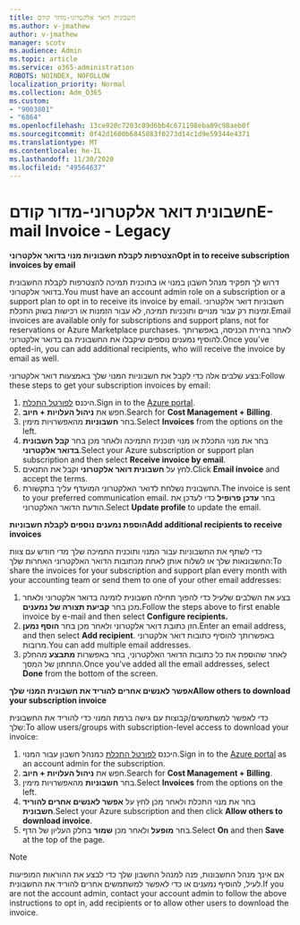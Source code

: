 ```yaml
---
title: חשבונית דואר אלקטרוני-מדור קודם
ms.author: v-jmathew
author: v-jmathew
manager: scotv
ms.audience: Admin
ms.topic: article
ms.service: o365-administration
ROBOTS: NOINDEX, NOFOLLOW
localization_priority: Normal
ms.collection: Adm_O365
ms.custom:
- "9003801"
- "6864"
ms.openlocfilehash: 13ce920c7203c89d6bb4c671198eba89c98aeb0f
ms.sourcegitcommit: 0f42d1600b6845083f0273d14c1d9e59344e4371
ms.translationtype: MT
ms.contentlocale: he-IL
ms.lasthandoff: 11/30/2020
ms.locfileid: "49564637"
---
```

# <a name="e-mail-invoice---legacy"></a><span data-ttu-id="ebc02-102">חשבונית דואר אלקטרוני-מדור קודם</span><span class="sxs-lookup"><span data-stu-id="ebc02-102">E-mail Invoice - Legacy</span></span>

<span data-ttu-id="ebc02-103">**הצטרפות לקבלת חשבוניות מנוי בדואר אלקטרוני**</span><span class="sxs-lookup"><span data-stu-id="ebc02-103">**Opt in to receive subscription invoices by email**</span></span>

<span data-ttu-id="ebc02-104">דרוש לך תפקיד מנהל חשבון במנוי או בתוכנית תמיכה להצטרפות לקבלת החשבונית בדואר אלקטרוני.</span><span class="sxs-lookup"><span data-stu-id="ebc02-104">You must have an account admin role on a subscription or a support plan to opt in to receive its invoice by email.</span></span> <span data-ttu-id="ebc02-105">חשבוניות דואר אלקטרוני זמינות רק עבור מנויים ותוכניות תמיכה, לא עבור הזמנות או רכישות בשוק התכלת.</span><span class="sxs-lookup"><span data-stu-id="ebc02-105">Email invoices are available only for subscriptions and support plans, not for reservations or Azure Marketplace purchases.</span></span> <span data-ttu-id="ebc02-106">לאחר בחירת הכניסה, באפשרותך להוסיף נמענים נוספים שיקבלו את החשבונית גם בדואר אלקטרוני.</span><span class="sxs-lookup"><span data-stu-id="ebc02-106">Once you've opted-in, you can add additional recipients, who will receive the invoice by email as well.</span></span>

<span data-ttu-id="ebc02-107">בצע שלבים אלה כדי לקבל את חשבוניות המנוי שלך באמצעות דואר אלקטרוני:</span><span class="sxs-lookup"><span data-stu-id="ebc02-107">Follow these steps to get your subscription invoices by email:</span></span>

1. <span data-ttu-id="ebc02-108">היכנס [לפורטל התכלת](https://portal.azure.com/).</span><span class="sxs-lookup"><span data-stu-id="ebc02-108">Sign in to the [Azure portal](https://portal.azure.com/).</span></span>
2. <span data-ttu-id="ebc02-109">חפש את **ניהול העלויות + חיוב**.</span><span class="sxs-lookup"><span data-stu-id="ebc02-109">Search for **Cost Management + Billing**.</span></span>
3. <span data-ttu-id="ebc02-110">בחר **חשבוניות** מהאפשרויות מימין.</span><span class="sxs-lookup"><span data-stu-id="ebc02-110">Select **Invoices** from the options on the left.</span></span>
4. <span data-ttu-id="ebc02-111">בחר את מנוי התכלת או מנוי תוכנית התמיכה ולאחר מכן בחר **קבל חשבונית בדואר אלקטרוני**.</span><span class="sxs-lookup"><span data-stu-id="ebc02-111">Select your Azure subscription or support plan subscription and then select **Receive invoice by email**.</span></span>
5. <span data-ttu-id="ebc02-112">לחץ על **חשבונית דואר אלקטרוני** וקבל את התנאים.</span><span class="sxs-lookup"><span data-stu-id="ebc02-112">Click **Email invoice** and accept the terms.</span></span>
6. <span data-ttu-id="ebc02-113">החשבונית נשלחת לדואר האלקטרוני המועדף עליך בתקשורת.</span><span class="sxs-lookup"><span data-stu-id="ebc02-113">The invoice is sent to your preferred communication email.</span></span> <span data-ttu-id="ebc02-114">בחר **עדכן פרופיל** כדי לעדכן את הודעת הדואר האלקטרוני.</span><span class="sxs-lookup"><span data-stu-id="ebc02-114">Select **Update profile** to update the email.</span></span>

<span data-ttu-id="ebc02-115">**הוספת נמענים נוספים לקבלת חשבוניות**</span><span class="sxs-lookup"><span data-stu-id="ebc02-115">**Add additional recipients to receive invoices**</span></span>

<span data-ttu-id="ebc02-116">כדי לשתף את החשבוניות עבור המנוי ותוכנית התמיכה שלך מדי חודש עם צוות החשבונאות שלך או לשלוח אותן לאחת מכתובות הדואר האלקטרוני האחרות שלך:</span><span class="sxs-lookup"><span data-stu-id="ebc02-116">To share the invoices for your subscription and support plan every month with your accounting team or send them to one of your other email addresses:</span></span>

1. <span data-ttu-id="ebc02-117">בצע את השלבים שלעיל כדי להפוך תחילה חשבונית לזמינה בדואר אלקטרוני ולאחר מכן בחר **קביעת תצורה של נמענים.**</span><span class="sxs-lookup"><span data-stu-id="ebc02-117">Follow the steps above to first enable invoice by e-mail and then select **Configure recipients.**</span></span>
2. <span data-ttu-id="ebc02-118">הזן כתובת דואר אלקטרוני ולאחר מכן בחר **הוסף נמען**.</span><span class="sxs-lookup"><span data-stu-id="ebc02-118">Enter an email address, and then select **Add recipient**.</span></span> <span data-ttu-id="ebc02-119">באפשרותך להוסיף כתובות דואר אלקטרוני מרובות.</span><span class="sxs-lookup"><span data-stu-id="ebc02-119">You can add multiple email addresses.</span></span>
3. <span data-ttu-id="ebc02-120">לאחר שהוספת את כל כתובות הדואר האלקטרוני, בחר באפשרות **מתבצע** מהחלק התחתון של המסך.</span><span class="sxs-lookup"><span data-stu-id="ebc02-120">Once you've added all the email addresses, select **Done** from the bottom of the screen.</span></span>

<span data-ttu-id="ebc02-121">**אפשר לאנשים אחרים להוריד את חשבונית המנוי שלך**</span><span class="sxs-lookup"><span data-stu-id="ebc02-121">**Allow others to download your subscription invoice**</span></span>

<span data-ttu-id="ebc02-122">כדי לאפשר למשתמשים/קבוצות עם גישה ברמת המנוי כדי להוריד את החשבונית שלך:</span><span class="sxs-lookup"><span data-stu-id="ebc02-122">To allow users/groups with subscription-level access to download your invoice:</span></span>

1. <span data-ttu-id="ebc02-123">היכנס [לפורטל התכלת](https://portal.azure.com/) כמנהל חשבון עבור המנוי.</span><span class="sxs-lookup"><span data-stu-id="ebc02-123">Sign in to the [Azure portal](https://portal.azure.com/) as an account admin for the subscription.</span></span>
2. <span data-ttu-id="ebc02-124">חפש את **ניהול העלויות + חיוב**.</span><span class="sxs-lookup"><span data-stu-id="ebc02-124">Search for **Cost Management + Billing**.</span></span>
3. <span data-ttu-id="ebc02-125">בחר **חשבוניות** מהאפשרויות מימין.</span><span class="sxs-lookup"><span data-stu-id="ebc02-125">Select **Invoices** from the options on the left.</span></span>
4. <span data-ttu-id="ebc02-126">בחר את מנוי התכלת ולאחר מכן לחץ על **אפשר לאנשים אחרים להוריד חשבונית**.</span><span class="sxs-lookup"><span data-stu-id="ebc02-126">Select your Azure subscription and then click **Allow others to download invoice**.</span></span>
5. <span data-ttu-id="ebc02-127">בחר **מופעל** ולאחר מכן **שמור** בחלק העליון של הדף.</span><span class="sxs-lookup"><span data-stu-id="ebc02-127">Select **On** and then **Save** at the top of the page.</span></span>

> [!NOTE]
<span data-ttu-id="ebc02-128">אם אינך מנהל החשבונות, פנה למנהל החשבון שלך כדי לבצע את ההוראות המופיעות לעיל, להוסיף נמענים או כדי לאפשר למשתמשים אחרים להוריד את החשבונית.</span><span class="sxs-lookup"><span data-stu-id="ebc02-128">If you are not the account admin, contact your account admin to follow the above instructions to opt in, add recipients or to allow other users to download the invoice.</span></span>
